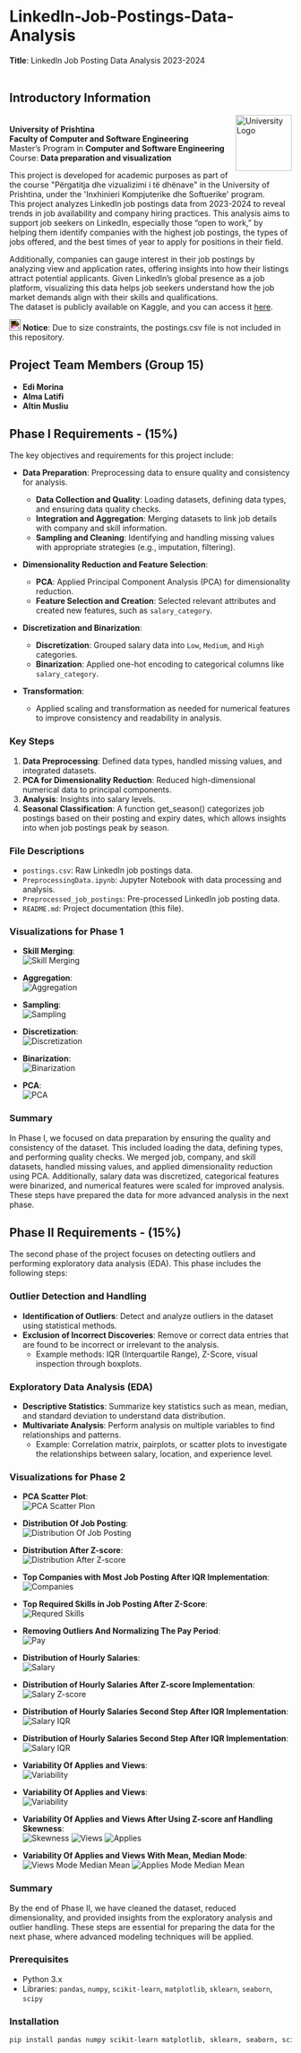 # LinkedIn-Job-Postings-Data-Analysis
**Title**: LinkedIn Job Posting Data Analysis 2023-2024<br><br>

## Introductory Information
<img src="images/logo.png" alt="University Logo" width="100" align="right"><br>
**University of Prishtina**<br>
**Faculty of Computer and Software Engineering**<br> 
Master’s Program in **Computer and Software Engineering**                                            
Course: **Data preparation and visualization**



This project is developed for academic purposes as part of the course "Përgatitja dhe vizualizimi i të dhënave"  in the University of Prishtina, under the 'Inxhinieri Kompjuterike dhe Softuerike' program.<br>
This project analyzes LinkedIn job postings data from 2023-2024 to reveal trends in job availability and company hiring practices. This analysis aims to support job seekers on LinkedIn, especially those “open to work,” by helping them identify companies with the highest job postings, the types of jobs offered, and the best times of year to apply for positions in their field.

Additionally, companies can gauge interest in their job postings by analyzing view and application rates, offering insights into how their listings attract potential applicants. Given LinkedIn’s global presence as a job platform, visualizing this data helps job seekers understand how the job market demands align with their skills and qualifications.<br>
The dataset is publicly available on Kaggle, and you can access it [here](https://www.kaggle.com/datasets/arshkon/linkedin-job-postings).


<img src="https://raw.githubusercontent.com/FortAwesome/Font-Awesome/6.x/svgs/solid/cloud.svg" width="20" height="20" style="filter: invert(1) brightness(2);"> <strong>Notice</strong>: Due to size constraints, the postings.csv file is not included in this repository.

## Project Team Members (Group 15)
- **Edi Morina**
- **Alma Latifi**
- **Altin Musliu**


## Phase I Requirements - (15%)

The key objectives and requirements for this project include:

- **Data Preparation**: Preprocessing data to ensure quality and consistency for analysis.
  - **Data Collection and Quality**: Loading datasets, defining data types, and ensuring data quality checks.
  - **Integration and Aggregation**: Merging datasets to link job details with company and skill information.
  - **Sampling and Cleaning**: Identifying and handling missing values with appropriate strategies (e.g., imputation, filtering).
  
- **Dimensionality Reduction and Feature Selection**:
  - **PCA**: Applied Principal Component Analysis (PCA) for dimensionality reduction.
  - **Feature Selection and Creation**: Selected relevant attributes and created new features, such as `salary_category`.

- **Discretization and Binarization**:
  - **Discretization**: Grouped salary data into `Low`, `Medium`, and `High` categories.
  - **Binarization**: Applied one-hot encoding to categorical columns like `salary_category`.

- **Transformation**:
  - Applied scaling and transformation as needed for numerical features to improve consistency and readability in analysis.

### Key Steps

1. **Data Preprocessing**: Defined data types, handled missing values, and integrated datasets.
2. **PCA for Dimensionality Reduction**: Reduced high-dimensional numerical data to principal components.
3. **Analysis**: Insights into salary levels.
4. **Seasonal Classification**: A function get_season() categorizes job postings based on their posting and expiry dates, which allows insights into when job postings peak by season.

### File Descriptions

- `postings.csv`: Raw LinkedIn job postings data.
- `PreprocessingData.ipynb`: Jupyter Notebook with data processing and analysis.
- `Preprocessed_job_postings`: Pre-processed LinkedIn job posting data.
- `README.md`: Project documentation (this file).

### Visualizations for Phase 1

- **Skill Merging**:  
  ![Skill Merging](images/skill_merging.png)  
  

- **Aggregation**:  
  ![Aggregation](images/aggregation.png)  
  

- **Sampling**:  
  ![Sampling](images/sampling.png)  
  

- **Discretization**:  
  ![Discretization](images/discretization.png)  
  

- **Binarization**:  
  ![Binarization](images/binarization.png)  
  

- **PCA**:  
  ![PCA](images/pca.png)

### Summary

In Phase I, we focused on data preparation by ensuring the quality and consistency of the dataset. This included loading the data, defining types, and performing quality checks. We merged job, company, and skill datasets, handled missing values, and applied dimensionality reduction using PCA. Additionally, salary data was discretized, categorical features were binarized, and numerical features were scaled for improved analysis. These steps have prepared the data for more advanced analysis in the next phase.



## Phase II Requirements - (15%)

The second phase of the project focuses on detecting outliers and performing exploratory data analysis (EDA). This phase includes the following steps:

### **Outlier Detection and Handling**
- **Identification of Outliers**: Detect and analyze outliers in the dataset using statistical methods.
- **Exclusion of Incorrect Discoveries**: Remove or correct data entries that are found to be incorrect or irrelevant to the analysis.
  - Example methods: IQR (Interquartile Range), Z-Score, visual inspection through boxplots.

### **Exploratory Data Analysis (EDA)**
- **Descriptive Statistics**: Summarize key statistics such as mean, median, and standard deviation to understand data distribution.
- **Multivariate Analysis**: Perform analysis on multiple variables to find relationships and patterns.
  - Example: Correlation matrix, pairplots, or scatter plots to investigate the relationships between salary, location, and experience level.

### **Visualizations for Phase 2**

- **PCA Scatter Plot**:  
  ![PCA Scatter Plon](images/pca_scatter.png)
  
  
- **Distribution Of Job Posting**:  
  ![Distribution Of Job Posting](images/distribution.png)  


- **Distribution After Z-score**:  
  ![Distribution After Z-score](images/z-distribution.png)

  
- **Top Companies with Most Job Posting After IQR Implementation**:  
  ![Companies](images/companis.png)

- **Top Required Skills in Job Posting After Z-Score**:   
    ![Requred Skills](images/JobSkills.png)

- **Removing Outliers And Normalizing The Pay Period**:  
  ![Pay](images/pay_table.png)


- **Distribution of Hourly Salaries**:  
  ![Salary](images/salary.png)


- **Distribution of Hourly Salaries After Z-score Implementation**:  
  ![Salary Z-score](images/salary_zscore.png)


- **Distribution of Hourly Salaries Second Step After IQR Implementation**:  
  ![Salary IQR](images/salary_iqr.png)


- **Distribution of Hourly Salaries Second Step After IQR Implementation**:  
  ![Salary IQR](images/salary_iqr.png)


- **Variability Of Applies and Views**:  
  ![Variability](images/variablity.png)


- **Variability Of Applies and Views**:  
  ![Variability](images/variablity.png)


- **Variability Of Applies and Views After Using Z-score anf Handling Skewness**:  
  ![Skewness](images/skewness.png)
  ![Views](images/views.png) 
  ![Applies](images/applies.png)


- **Variability Of Applies and Views With Mean, Median Mode**:
  ![Views Mode Median Mean](images/views_mode.png) 
  ![Applies Mode Median Mean](images/applies_mode.png)

### Summary

By the end of Phase II, we have cleaned the dataset, reduced dimensionality, and provided insights from the exploratory analysis and outlier handling. These steps are essential for preparing the data for the next phase, where advanced modeling techniques will be applied.




### Prerequisites

- Python 3.x
- Libraries: `pandas`, `numpy`, `scikit-learn`, `matplotlib`, `sklearn`, `seaborn`, `scipy`

### Installation

```bash
pip install pandas numpy scikit-learn matplotlib, sklearn, seaborn, scipy
